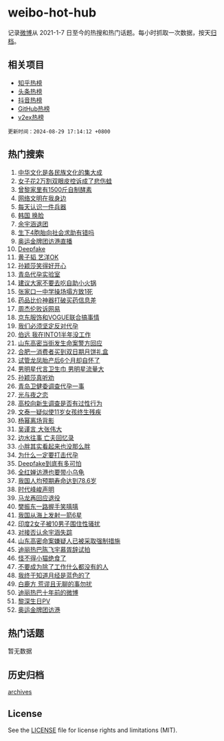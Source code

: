 # weibo-hot-hub

记录[微博](https://www.weibo.com)从 2021-1-7 日至今的热搜和热门话题。每小时抓取一次数据，按天[归档](archives)。

## 相关项目

- [知乎热榜](https://github.com/lonnyzhang423/zhihu-hot-hub)
- [头条热榜](https://github.com/lonnyzhang423/toutiao-hot-hub)
- [抖音热榜](https://github.com/lonnyzhang423/douyin-hot-hub)
- [GitHub热榜](https://github.com/lonnyzhang423/github-hot-hub)
- [v2ex热榜](https://github.com/lonnyzhang423/v2ex-hot-hub)


`更新时间：2024-08-29 17:14:12 +0800`

## 热门搜索

1. [中华文化是各民族文化的集大成](https://m.weibo.cn/search?containerid=100103type%3D1%26t%3D10%26q%3D%23%E4%B8%AD%E5%8D%8E%E6%96%87%E5%8C%96%E6%98%AF%E5%90%84%E6%B0%91%E6%97%8F%E6%96%87%E5%8C%96%E7%9A%84%E9%9B%86%E5%A4%A7%E6%88%90%23&stream_entry_id=51&isnewpage=1&extparam=seat%3D1%26pos%3D0%26filter_type%3Drealtimehot%26stream_entry_id%3D51%26c_type%3D51%26cate%3D10103%26q%3D%2523%25E4%25B8%25AD%25E5%258D%258E%25E6%2596%2587%25E5%258C%2596%25E6%2598%25AF%25E5%2590%2584%25E6%25B0%2591%25E6%2597%258F%25E6%2596%2587%25E5%258C%2596%25E7%259A%2584%25E9%259B%2586%25E5%25A4%25A7%25E6%2588%2590%2523%26dgr%3D0%26display_time%3D1724922851%26pre_seqid%3D1724922851639022814139)
1. [女子花2万割双眼皮控诉成了悲伤蛙](https://m.weibo.cn/search?containerid=100103type%3D1%26t%3D10%26q%3D%23%E5%A5%B3%E5%AD%90%E8%8A%B12%E4%B8%87%E5%89%B2%E5%8F%8C%E7%9C%BC%E7%9A%AE%E6%8E%A7%E8%AF%89%E6%88%90%E4%BA%86%E6%82%B2%E4%BC%A4%E8%9B%99%23&stream_entry_id=31&isnewpage=1&extparam=seat%3D1%26stream_entry_id%3D31%26pos%3D0%26cate%3D5001%26realpos%3D1%26lcate%3D5001%26filter_type%3Drealtimehot%26flag%3D2%26c_type%3D31%26band_rank%3D1%26q%3D%2523%25E5%25A5%25B3%25E5%25AD%2590%25E8%258A%25B12%25E4%25B8%2587%25E5%2589%25B2%25E5%258F%258C%25E7%259C%25BC%25E7%259A%25AE%25E6%258E%25A7%25E8%25AF%2589%25E6%2588%2590%25E4%25BA%2586%25E6%2582%25B2%25E4%25BC%25A4%25E8%259B%2599%2523%26dgr%3D0%26display_time%3D1724922851%26pre_seqid%3D1724922851639022814139)
1. [曾黎家里有1500斤自制酵素](https://m.weibo.cn/search?containerid=100103type%3D1%26t%3D10%26q%3D%23%E6%9B%BE%E9%BB%8E%E5%AE%B6%E9%87%8C%E6%9C%891500%E6%96%A4%E8%87%AA%E5%88%B6%E9%85%B5%E7%B4%A0%23&stream_entry_id=31&isnewpage=1&extparam=seat%3D1%26stream_entry_id%3D31%26pos%3D1%26cate%3D5001%26realpos%3D2%26lcate%3D5001%26filter_type%3Drealtimehot%26flag%3D2%26c_type%3D31%26band_rank%3D2%26q%3D%2523%25E6%259B%25BE%25E9%25BB%258E%25E5%25AE%25B6%25E9%2587%258C%25E6%259C%25891500%25E6%2596%25A4%25E8%2587%25AA%25E5%2588%25B6%25E9%2585%25B5%25E7%25B4%25A0%2523%26dgr%3D0%26display_time%3D1724922851%26pre_seqid%3D1724922851639022814139)
1. [网络文明在我身边](https://m.weibo.cn/search?containerid=100103type%3D1%26t%3D10%26q%3D%23%E7%BD%91%E7%BB%9C%E6%96%87%E6%98%8E%E5%9C%A8%E6%88%91%E8%BA%AB%E8%BE%B9%23&stream_entry_id=31&isnewpage=1&extparam=seat%3D1%26stream_entry_id%3D31%26pos%3D2%26cate%3D5001%26realpos%3D3%26lcate%3D5001%26filter_type%3Drealtimehot%26flag%3D0%26c_type%3D31%26band_rank%3D3%26q%3D%2523%25E7%25BD%2591%25E7%25BB%259C%25E6%2596%2587%25E6%2598%258E%25E5%259C%25A8%25E6%2588%2591%25E8%25BA%25AB%25E8%25BE%25B9%2523%26dgr%3D0%26display_time%3D1724922851%26pre_seqid%3D1724922851639022814139)
1. [每天认识一件兵器](https://m.weibo.cn/search?containerid=100103type%3D1%26t%3D10%26q%3D%23%E6%AF%8F%E5%A4%A9%E8%AE%A4%E8%AF%86%E4%B8%80%E4%BB%B6%E5%85%B5%E5%99%A8%23&stream_entry_id=31&isnewpage=1&extparam=seat%3D1%26is_ad_pos%3D1%26adid%3D252192%26stream_entry_id%3D31%26pos%3D3%26lcate%3D5001%26filter_type%3Drealtimehot%26dgr%3D0%26c_type%3D31%26band_rank%3D4%26q%3D%2523%25E6%25AF%258F%25E5%25A4%25A9%25E8%25AE%25A4%25E8%25AF%2586%25E4%25B8%2580%25E4%25BB%25B6%25E5%2585%25B5%25E5%2599%25A8%2523%26cate%3D5001%26display_time%3D1724922851%26pre_seqid%3D1724922851639022814139)
1. [韩国 换脸](https://m.weibo.cn/search?containerid=100103type%3D1%26t%3D10%26q%3D%E9%9F%A9%E5%9B%BD+%E6%8D%A2%E8%84%B8&stream_entry_id=31&isnewpage=1&extparam=seat%3D1%26stream_entry_id%3D31%26pos%3D4%26cate%3D5001%26realpos%3D4%26lcate%3D5001%26filter_type%3Drealtimehot%26flag%3D1%26c_type%3D31%26band_rank%3D4%26q%3D%25E9%259F%25A9%25E5%259B%25BD%2520%25E6%258D%25A2%25E8%2584%25B8%26dgr%3D0%26display_time%3D1724922851%26pre_seqid%3D1724922851639022814139)
1. [余宇涵退团](https://m.weibo.cn/search?containerid=100103type%3D1%26t%3D10%26q%3D%23%E4%BD%99%E5%AE%87%E6%B6%B5%E9%80%80%E5%9B%A2%23&stream_entry_id=31&isnewpage=1&extparam=seat%3D1%26stream_entry_id%3D31%26pos%3D5%26cate%3D5001%26realpos%3D5%26lcate%3D5001%26filter_type%3Drealtimehot%26flag%3D16%26c_type%3D31%26band_rank%3D5%26q%3D%2523%25E4%25BD%2599%25E5%25AE%2587%25E6%25B6%25B5%25E9%2580%2580%25E5%259B%25A2%2523%26dgr%3D0%26display_time%3D1724922851%26pre_seqid%3D1724922851639022814139)
1. [生下4胞胎向社会求助有错吗](https://m.weibo.cn/search?containerid=100103type%3D1%26t%3D10%26q%3D%23%E7%94%9F%E4%B8%8B4%E8%83%9E%E8%83%8E%E5%90%91%E7%A4%BE%E4%BC%9A%E6%B1%82%E5%8A%A9%E6%9C%89%E9%94%99%E5%90%97%23&stream_entry_id=31&isnewpage=1&extparam=seat%3D1%26stream_entry_id%3D31%26pos%3D6%26cate%3D5001%26realpos%3D6%26lcate%3D5001%26filter_type%3Drealtimehot%26flag%3D0%26c_type%3D31%26band_rank%3D6%26q%3D%2523%25E7%2594%259F%25E4%25B8%258B4%25E8%2583%259E%25E8%2583%258E%25E5%2590%2591%25E7%25A4%25BE%25E4%25BC%259A%25E6%25B1%2582%25E5%258A%25A9%25E6%259C%2589%25E9%2594%2599%25E5%2590%2597%2523%26dgr%3D0%26display_time%3D1724922851%26pre_seqid%3D1724922851639022814139)
1. [奥运金牌团访港直播](https://m.weibo.cn/search?containerid=100103type%3D1%26t%3D10%26q%3D%E5%A5%A5%E8%BF%90%E9%87%91%E7%89%8C%E5%9B%A2%E8%AE%BF%E6%B8%AF%E7%9B%B4%E6%92%AD&stream_entry_id=31&isnewpage=1&extparam=seat%3D1%26stream_entry_id%3D31%26pos%3D7%26cate%3D5001%26realpos%3D7%26lcate%3D5001%26filter_type%3Drealtimehot%26flag%3D0%26c_type%3D31%26band_rank%3D7%26q%3D%25E5%25A5%25A5%25E8%25BF%2590%25E9%2587%2591%25E7%2589%258C%25E5%259B%25A2%25E8%25AE%25BF%25E6%25B8%25AF%25E7%259B%25B4%25E6%2592%25AD%26dgr%3D0%26display_time%3D1724922851%26pre_seqid%3D1724922851639022814139)
1. [Deepfake](https://m.weibo.cn/search?containerid=100103type%3D1%26t%3D10%26q%3DDeepfake&stream_entry_id=31&isnewpage=1&extparam=seat%3D1%26stream_entry_id%3D31%26pos%3D8%26cate%3D5001%26realpos%3D8%26lcate%3D5001%26filter_type%3Drealtimehot%26flag%3D16%26c_type%3D31%26band_rank%3D8%26q%3DDeepfake%26dgr%3D0%26display_time%3D1724922851%26pre_seqid%3D1724922851639022814139)
1. [黄子韬 艺洋OK](https://m.weibo.cn/search?containerid=100103type%3D1%26t%3D10%26q%3D%E9%BB%84%E5%AD%90%E9%9F%AC+%E8%89%BA%E6%B4%8BOK&stream_entry_id=31&isnewpage=1&extparam=seat%3D1%26stream_entry_id%3D31%26pos%3D9%26cate%3D5001%26realpos%3D9%26lcate%3D5001%26filter_type%3Drealtimehot%26flag%3D2%26c_type%3D31%26band_rank%3D9%26q%3D%25E9%25BB%2584%25E5%25AD%2590%25E9%259F%25AC%2520%25E8%2589%25BA%25E6%25B4%258BOK%26dgr%3D0%26display_time%3D1724922851%26pre_seqid%3D1724922851639022814139)
1. [孙颖莎笑得好开心](https://m.weibo.cn/search?containerid=100103type%3D1%26t%3D10%26q%3D%23%E5%AD%99%E9%A2%96%E8%8E%8E%E7%AC%91%E5%BE%97%E5%A5%BD%E5%BC%80%E5%BF%83%23&stream_entry_id=31&isnewpage=1&extparam=seat%3D1%26stream_entry_id%3D31%26pos%3D10%26cate%3D5001%26realpos%3D10%26lcate%3D5001%26filter_type%3Drealtimehot%26flag%3D1%26c_type%3D31%26band_rank%3D10%26q%3D%2523%25E5%25AD%2599%25E9%25A2%2596%25E8%258E%258E%25E7%25AC%2591%25E5%25BE%2597%25E5%25A5%25BD%25E5%25BC%2580%25E5%25BF%2583%2523%26dgr%3D0%26display_time%3D1724922851%26pre_seqid%3D1724922851639022814139)
1. [青岛代孕实验室](https://m.weibo.cn/search?containerid=100103type%3D1%26t%3D10%26q%3D%23%E9%9D%92%E5%B2%9B%E4%BB%A3%E5%AD%95%E5%AE%9E%E9%AA%8C%E5%AE%A4%23&stream_entry_id=31&isnewpage=1&extparam=seat%3D1%26stream_entry_id%3D31%26pos%3D11%26cate%3D5001%26realpos%3D11%26lcate%3D5001%26filter_type%3Drealtimehot%26flag%3D2%26c_type%3D31%26band_rank%3D11%26q%3D%2523%25E9%259D%2592%25E5%25B2%259B%25E4%25BB%25A3%25E5%25AD%2595%25E5%25AE%259E%25E9%25AA%258C%25E5%25AE%25A4%2523%26dgr%3D0%26display_time%3D1724922851%26pre_seqid%3D1724922851639022814139)
1. [建议大家不要去吃自助小火锅](https://m.weibo.cn/search?containerid=100103type%3D1%26t%3D10%26q%3D%23%E5%BB%BA%E8%AE%AE%E5%A4%A7%E5%AE%B6%E4%B8%8D%E8%A6%81%E5%8E%BB%E5%90%83%E8%87%AA%E5%8A%A9%E5%B0%8F%E7%81%AB%E9%94%85%23&stream_entry_id=31&isnewpage=1&extparam=seat%3D1%26stream_entry_id%3D31%26pos%3D12%26cate%3D5001%26realpos%3D12%26lcate%3D5001%26filter_type%3Drealtimehot%26flag%3D2%26c_type%3D31%26band_rank%3D12%26q%3D%2523%25E5%25BB%25BA%25E8%25AE%25AE%25E5%25A4%25A7%25E5%25AE%25B6%25E4%25B8%258D%25E8%25A6%2581%25E5%258E%25BB%25E5%2590%2583%25E8%2587%25AA%25E5%258A%25A9%25E5%25B0%258F%25E7%2581%25AB%25E9%2594%2585%2523%26dgr%3D0%26display_time%3D1724922851%26pre_seqid%3D1724922851639022814139)
1. [张家口一中学操场塌方致1死](https://m.weibo.cn/search?containerid=100103type%3D1%26t%3D10%26q%3D%23%E5%BC%A0%E5%AE%B6%E5%8F%A3%E4%B8%80%E4%B8%AD%E5%AD%A6%E6%93%8D%E5%9C%BA%E5%A1%8C%E6%96%B9%E8%87%B41%E6%AD%BB%23&stream_entry_id=31&isnewpage=1&extparam=seat%3D1%26stream_entry_id%3D31%26pos%3D13%26cate%3D5001%26realpos%3D13%26lcate%3D5001%26filter_type%3Drealtimehot%26flag%3D1%26c_type%3D31%26band_rank%3D13%26q%3D%2523%25E5%25BC%25A0%25E5%25AE%25B6%25E5%258F%25A3%25E4%25B8%2580%25E4%25B8%25AD%25E5%25AD%25A6%25E6%2593%258D%25E5%259C%25BA%25E5%25A1%258C%25E6%2596%25B9%25E8%2587%25B41%25E6%25AD%25BB%2523%26dgr%3D0%26display_time%3D1724922851%26pre_seqid%3D1724922851639022814139)
1. [药品比价神器打破买药信息差](https://m.weibo.cn/search?containerid=100103type%3D1%26t%3D10%26q%3D%23%E8%8D%AF%E5%93%81%E6%AF%94%E4%BB%B7%E7%A5%9E%E5%99%A8%E6%89%93%E7%A0%B4%E4%B9%B0%E8%8D%AF%E4%BF%A1%E6%81%AF%E5%B7%AE%23&stream_entry_id=31&isnewpage=1&extparam=seat%3D1%26stream_entry_id%3D31%26pos%3D14%26cate%3D5001%26realpos%3D14%26lcate%3D5001%26filter_type%3Drealtimehot%26flag%3D1%26c_type%3D31%26band_rank%3D14%26q%3D%2523%25E8%258D%25AF%25E5%2593%2581%25E6%25AF%2594%25E4%25BB%25B7%25E7%25A5%259E%25E5%2599%25A8%25E6%2589%2593%25E7%25A0%25B4%25E4%25B9%25B0%25E8%258D%25AF%25E4%25BF%25A1%25E6%2581%25AF%25E5%25B7%25AE%2523%26dgr%3D0%26display_time%3D1724922851%26pre_seqid%3D1724922851639022814139)
1. [周杰伦败诉网易](https://m.weibo.cn/search?containerid=100103type%3D1%26t%3D10%26q%3D%23%E5%91%A8%E6%9D%B0%E4%BC%A6%E8%B4%A5%E8%AF%89%E7%BD%91%E6%98%93%23&stream_entry_id=31&isnewpage=1&extparam=seat%3D1%26stream_entry_id%3D31%26pos%3D15%26cate%3D5001%26realpos%3D15%26lcate%3D5001%26filter_type%3Drealtimehot%26flag%3D0%26c_type%3D31%26band_rank%3D15%26q%3D%2523%25E5%2591%25A8%25E6%259D%25B0%25E4%25BC%25A6%25E8%25B4%25A5%25E8%25AF%2589%25E7%25BD%2591%25E6%2598%2593%2523%26dgr%3D0%26display_time%3D1724922851%26pre_seqid%3D1724922851639022814139)
1. [京东服饰和VOGUE联合搞事情](https://m.weibo.cn/search?containerid=100103type%3D1%26t%3D10%26q%3D%23%E4%BA%AC%E4%B8%9C%E6%9C%8D%E9%A5%B0%E5%92%8CVOGUE%E8%81%94%E5%90%88%E6%90%9E%E4%BA%8B%E6%83%85%23&stream_entry_id=31&isnewpage=1&extparam=seat%3D1%26adid%3D251532%26stream_entry_id%3D31%26pos%3D16%26cate%3D5001%26realpos%3D16%26lcate%3D5001%26filter_type%3Drealtimehot%26flag%3D0%26c_type%3D31%26band_rank%3D16%26q%3D%2523%25E4%25BA%25AC%25E4%25B8%259C%25E6%259C%258D%25E9%25A5%25B0%25E5%2592%258CVOGUE%25E8%2581%2594%25E5%2590%2588%25E6%2590%259E%25E4%25BA%258B%25E6%2583%2585%2523%26dgr%3D0%26display_time%3D1724922851%26pre_seqid%3D1724922851639022814139)
1. [我们必须坚定反对代孕](https://m.weibo.cn/search?containerid=100103type%3D1%26t%3D10%26q%3D%23%E6%88%91%E4%BB%AC%E5%BF%85%E9%A1%BB%E5%9D%9A%E5%AE%9A%E5%8F%8D%E5%AF%B9%E4%BB%A3%E5%AD%95%23&stream_entry_id=31&isnewpage=1&extparam=seat%3D1%26stream_entry_id%3D31%26pos%3D17%26cate%3D5001%26realpos%3D17%26lcate%3D5001%26filter_type%3Drealtimehot%26flag%3D1%26c_type%3D31%26band_rank%3D17%26q%3D%2523%25E6%2588%2591%25E4%25BB%25AC%25E5%25BF%2585%25E9%25A1%25BB%25E5%259D%259A%25E5%25AE%259A%25E5%258F%258D%25E5%25AF%25B9%25E4%25BB%25A3%25E5%25AD%2595%2523%26dgr%3D0%26display_time%3D1724922851%26pre_seqid%3D1724922851639022814139)
1. [伯远 我在INTO1半年没工作](https://m.weibo.cn/search?containerid=100103type%3D1%26t%3D10%26q%3D%E4%BC%AF%E8%BF%9C+%E6%88%91%E5%9C%A8INTO1%E5%8D%8A%E5%B9%B4%E6%B2%A1%E5%B7%A5%E4%BD%9C&stream_entry_id=31&isnewpage=1&extparam=seat%3D1%26stream_entry_id%3D31%26pos%3D18%26cate%3D5001%26realpos%3D18%26lcate%3D5001%26filter_type%3Drealtimehot%26flag%3D0%26c_type%3D31%26band_rank%3D18%26q%3D%25E4%25BC%25AF%25E8%25BF%259C%2520%25E6%2588%2591%25E5%259C%25A8INTO1%25E5%258D%258A%25E5%25B9%25B4%25E6%25B2%25A1%25E5%25B7%25A5%25E4%25BD%259C%26dgr%3D0%26display_time%3D1724922851%26pre_seqid%3D1724922851639022814139)
1. [山东高密当街发生命案警方回应](https://m.weibo.cn/search?containerid=100103type%3D1%26t%3D10%26q%3D%23%E5%B1%B1%E4%B8%9C%E9%AB%98%E5%AF%86%E5%BD%93%E8%A1%97%E5%8F%91%E7%94%9F%E5%91%BD%E6%A1%88%E8%AD%A6%E6%96%B9%E5%9B%9E%E5%BA%94%23&stream_entry_id=31&isnewpage=1&extparam=seat%3D1%26stream_entry_id%3D31%26pos%3D19%26cate%3D5001%26realpos%3D19%26lcate%3D5001%26filter_type%3Drealtimehot%26flag%3D0%26c_type%3D31%26band_rank%3D19%26q%3D%2523%25E5%25B1%25B1%25E4%25B8%259C%25E9%25AB%2598%25E5%25AF%2586%25E5%25BD%2593%25E8%25A1%2597%25E5%258F%2591%25E7%2594%259F%25E5%2591%25BD%25E6%25A1%2588%25E8%25AD%25A6%25E6%2596%25B9%25E5%259B%259E%25E5%25BA%2594%2523%26dgr%3D0%26display_time%3D1724922851%26pre_seqid%3D1724922851639022814139)
1. [合肥一消费者买到双日期月饼礼盒](https://m.weibo.cn/search?containerid=100103type%3D1%26t%3D10%26q%3D%23%E5%90%88%E8%82%A5%E4%B8%80%E6%B6%88%E8%B4%B9%E8%80%85%E4%B9%B0%E5%88%B0%E5%8F%8C%E6%97%A5%E6%9C%9F%E6%9C%88%E9%A5%BC%E7%A4%BC%E7%9B%92%23&stream_entry_id=31&isnewpage=1&extparam=seat%3D1%26stream_entry_id%3D31%26pos%3D20%26cate%3D5001%26realpos%3D20%26lcate%3D5001%26filter_type%3Drealtimehot%26flag%3D1%26c_type%3D31%26band_rank%3D20%26q%3D%2523%25E5%2590%2588%25E8%2582%25A5%25E4%25B8%2580%25E6%25B6%2588%25E8%25B4%25B9%25E8%2580%2585%25E4%25B9%25B0%25E5%2588%25B0%25E5%258F%258C%25E6%2597%25A5%25E6%259C%259F%25E6%259C%2588%25E9%25A5%25BC%25E7%25A4%25BC%25E7%259B%2592%2523%26dgr%3D0%26display_time%3D1724922851%26pre_seqid%3D1724922851639022814139)
1. [试管龙凤胎产后6个月却自怀了](https://m.weibo.cn/search?containerid=100103type%3D1%26t%3D10%26q%3D%23%E8%AF%95%E7%AE%A1%E9%BE%99%E5%87%A4%E8%83%8E%E4%BA%A7%E5%90%8E6%E4%B8%AA%E6%9C%88%E5%8D%B4%E8%87%AA%E6%80%80%E4%BA%86%23&stream_entry_id=31&isnewpage=1&extparam=seat%3D1%26stream_entry_id%3D31%26pos%3D21%26cate%3D5001%26realpos%3D21%26lcate%3D5001%26filter_type%3Drealtimehot%26flag%3D2%26c_type%3D31%26band_rank%3D21%26q%3D%2523%25E8%25AF%2595%25E7%25AE%25A1%25E9%25BE%2599%25E5%2587%25A4%25E8%2583%258E%25E4%25BA%25A7%25E5%2590%258E6%25E4%25B8%25AA%25E6%259C%2588%25E5%258D%25B4%25E8%2587%25AA%25E6%2580%2580%25E4%25BA%2586%2523%26dgr%3D0%26display_time%3D1724922851%26pre_seqid%3D1724922851639022814139)
1. [男明星代言卫生巾 男明星流量大](https://m.weibo.cn/search?containerid=100103type%3D1%26t%3D10%26q%3D%E7%94%B7%E6%98%8E%E6%98%9F%E4%BB%A3%E8%A8%80%E5%8D%AB%E7%94%9F%E5%B7%BE+%E7%94%B7%E6%98%8E%E6%98%9F%E6%B5%81%E9%87%8F%E5%A4%A7&stream_entry_id=31&isnewpage=1&extparam=seat%3D1%26stream_entry_id%3D31%26pos%3D22%26cate%3D5001%26realpos%3D22%26lcate%3D5001%26filter_type%3Drealtimehot%26flag%3D2%26c_type%3D31%26band_rank%3D22%26q%3D%25E7%2594%25B7%25E6%2598%258E%25E6%2598%259F%25E4%25BB%25A3%25E8%25A8%2580%25E5%258D%25AB%25E7%2594%259F%25E5%25B7%25BE%2520%25E7%2594%25B7%25E6%2598%258E%25E6%2598%259F%25E6%25B5%2581%25E9%2587%258F%25E5%25A4%25A7%26dgr%3D0%26display_time%3D1724922851%26pre_seqid%3D1724922851639022814139)
1. [孙颖莎真听劝](https://m.weibo.cn/search?containerid=100103type%3D1%26t%3D10%26q%3D%E5%AD%99%E9%A2%96%E8%8E%8E%E7%9C%9F%E5%90%AC%E5%8A%9D&stream_entry_id=31&isnewpage=1&extparam=seat%3D1%26stream_entry_id%3D31%26pos%3D23%26cate%3D5001%26realpos%3D23%26lcate%3D5001%26filter_type%3Drealtimehot%26flag%3D1%26c_type%3D31%26band_rank%3D23%26q%3D%25E5%25AD%2599%25E9%25A2%2596%25E8%258E%258E%25E7%259C%259F%25E5%2590%25AC%25E5%258A%259D%26dgr%3D0%26display_time%3D1724922851%26pre_seqid%3D1724922851639022814139)
1. [青岛卫健委调查代孕一事](https://m.weibo.cn/search?containerid=100103type%3D1%26t%3D10%26q%3D%23%E9%9D%92%E5%B2%9B%E5%8D%AB%E5%81%A5%E5%A7%94%E8%B0%83%E6%9F%A5%E4%BB%A3%E5%AD%95%E4%B8%80%E4%BA%8B%23&stream_entry_id=31&isnewpage=1&extparam=seat%3D1%26stream_entry_id%3D31%26pos%3D24%26cate%3D5001%26realpos%3D24%26lcate%3D5001%26filter_type%3Drealtimehot%26flag%3D0%26c_type%3D31%26band_rank%3D24%26q%3D%2523%25E9%259D%2592%25E5%25B2%259B%25E5%258D%25AB%25E5%2581%25A5%25E5%25A7%2594%25E8%25B0%2583%25E6%259F%25A5%25E4%25BB%25A3%25E5%25AD%2595%25E4%25B8%2580%25E4%25BA%258B%2523%26dgr%3D0%26display_time%3D1724922851%26pre_seqid%3D1724922851639022814139)
1. [光与夜之恋](https://m.weibo.cn/search?containerid=100103type%3D1%26t%3D10%26q%3D%23%E5%85%89%E4%B8%8E%E5%A4%9C%E4%B9%8B%E6%81%8B%23&stream_entry_id=31&isnewpage=1&extparam=seat%3D1%26stream_entry_id%3D31%26pos%3D25%26cate%3D5001%26realpos%3D25%26lcate%3D5001%26filter_type%3Drealtimehot%26flag%3D1%26c_type%3D31%26band_rank%3D25%26q%3D%2523%25E5%2585%2589%25E4%25B8%258E%25E5%25A4%259C%25E4%25B9%258B%25E6%2581%258B%2523%26dgr%3D0%26display_time%3D1724922851%26pre_seqid%3D1724922851639022814139)
1. [高校向新生调查是否有过性行为](https://m.weibo.cn/search?containerid=100103type%3D1%26t%3D10%26q%3D%23%E9%AB%98%E6%A0%A1%E5%90%91%E6%96%B0%E7%94%9F%E8%B0%83%E6%9F%A5%E6%98%AF%E5%90%A6%E6%9C%89%E8%BF%87%E6%80%A7%E8%A1%8C%E4%B8%BA%23&stream_entry_id=31&isnewpage=1&extparam=seat%3D1%26stream_entry_id%3D31%26pos%3D26%26cate%3D5001%26realpos%3D26%26lcate%3D5001%26filter_type%3Drealtimehot%26flag%3D0%26c_type%3D31%26band_rank%3D26%26q%3D%2523%25E9%25AB%2598%25E6%25A0%25A1%25E5%2590%2591%25E6%2596%25B0%25E7%2594%259F%25E8%25B0%2583%25E6%259F%25A5%25E6%2598%25AF%25E5%2590%25A6%25E6%259C%2589%25E8%25BF%2587%25E6%2580%25A7%25E8%25A1%258C%25E4%25B8%25BA%2523%26dgr%3D0%26display_time%3D1724922851%26pre_seqid%3D1724922851639022814139)
1. [文泰一疑似使11岁女孩终生残疾](https://m.weibo.cn/search?containerid=100103type%3D1%26t%3D10%26q%3D%23%E6%96%87%E6%B3%B0%E4%B8%80%E7%96%91%E4%BC%BC%E4%BD%BF11%E5%B2%81%E5%A5%B3%E5%AD%A9%E7%BB%88%E7%94%9F%E6%AE%8B%E7%96%BE%23&stream_entry_id=31&isnewpage=1&extparam=seat%3D1%26stream_entry_id%3D31%26pos%3D27%26cate%3D5001%26realpos%3D27%26lcate%3D5001%26filter_type%3Drealtimehot%26flag%3D0%26c_type%3D31%26band_rank%3D27%26q%3D%2523%25E6%2596%2587%25E6%25B3%25B0%25E4%25B8%2580%25E7%2596%2591%25E4%25BC%25BC%25E4%25BD%25BF11%25E5%25B2%2581%25E5%25A5%25B3%25E5%25AD%25A9%25E7%25BB%2588%25E7%2594%259F%25E6%25AE%258B%25E7%2596%25BE%2523%26dgr%3D0%26display_time%3D1724922851%26pre_seqid%3D1724922851639022814139)
1. [杨幂离场背影](https://m.weibo.cn/search?containerid=100103type%3D1%26t%3D10%26q%3D%E6%9D%A8%E5%B9%82%E7%A6%BB%E5%9C%BA%E8%83%8C%E5%BD%B1&stream_entry_id=31&isnewpage=1&extparam=seat%3D1%26stream_entry_id%3D31%26pos%3D28%26cate%3D5001%26realpos%3D28%26lcate%3D5001%26filter_type%3Drealtimehot%26flag%3D1%26c_type%3D31%26band_rank%3D28%26q%3D%25E6%259D%25A8%25E5%25B9%2582%25E7%25A6%25BB%25E5%259C%25BA%25E8%2583%258C%25E5%25BD%25B1%26dgr%3D0%26display_time%3D1724922851%26pre_seqid%3D1724922851639022814139)
1. [吴谨言 大张伟大](https://m.weibo.cn/search?containerid=100103type%3D1%26t%3D10%26q%3D%E5%90%B4%E8%B0%A8%E8%A8%80+%E5%A4%A7%E5%BC%A0%E4%BC%9F%E5%A4%A7&stream_entry_id=31&isnewpage=1&extparam=seat%3D1%26stream_entry_id%3D31%26pos%3D29%26cate%3D5001%26realpos%3D29%26lcate%3D5001%26filter_type%3Drealtimehot%26flag%3D1%26c_type%3D31%26band_rank%3D29%26q%3D%25E5%2590%25B4%25E8%25B0%25A8%25E8%25A8%2580%2520%25E5%25A4%25A7%25E5%25BC%25A0%25E4%25BC%259F%25E5%25A4%25A7%26dgr%3D0%26display_time%3D1724922851%26pre_seqid%3D1724922851639022814139)
1. [边水往事 亡夫回忆录](https://m.weibo.cn/search?containerid=100103type%3D1%26t%3D10%26q%3D%E8%BE%B9%E6%B0%B4%E5%BE%80%E4%BA%8B+%E4%BA%A1%E5%A4%AB%E5%9B%9E%E5%BF%86%E5%BD%95&stream_entry_id=31&isnewpage=1&extparam=seat%3D1%26stream_entry_id%3D31%26pos%3D30%26cate%3D5001%26realpos%3D30%26lcate%3D5001%26filter_type%3Drealtimehot%26flag%3D0%26c_type%3D31%26band_rank%3D30%26q%3D%25E8%25BE%25B9%25E6%25B0%25B4%25E5%25BE%2580%25E4%25BA%258B%2520%25E4%25BA%25A1%25E5%25A4%25AB%25E5%259B%259E%25E5%25BF%2586%25E5%25BD%2595%26dgr%3D0%26display_time%3D1724922851%26pre_seqid%3D1724922851639022814139)
1. [小胖其实看起来也没那么胖](https://m.weibo.cn/search?containerid=100103type%3D1%26t%3D10%26q%3D%E5%B0%8F%E8%83%96%E5%85%B6%E5%AE%9E%E7%9C%8B%E8%B5%B7%E6%9D%A5%E4%B9%9F%E6%B2%A1%E9%82%A3%E4%B9%88%E8%83%96&stream_entry_id=31&isnewpage=1&extparam=seat%3D1%26stream_entry_id%3D31%26pos%3D31%26cate%3D5001%26realpos%3D31%26lcate%3D5001%26filter_type%3Drealtimehot%26flag%3D1%26c_type%3D31%26band_rank%3D31%26q%3D%25E5%25B0%258F%25E8%2583%2596%25E5%2585%25B6%25E5%25AE%259E%25E7%259C%258B%25E8%25B5%25B7%25E6%259D%25A5%25E4%25B9%259F%25E6%25B2%25A1%25E9%2582%25A3%25E4%25B9%2588%25E8%2583%2596%26dgr%3D0%26display_time%3D1724922851%26pre_seqid%3D1724922851639022814139)
1. [为什么一定要打击代孕](https://m.weibo.cn/search?containerid=100103type%3D1%26t%3D10%26q%3D%23%E4%B8%BA%E4%BB%80%E4%B9%88%E4%B8%80%E5%AE%9A%E8%A6%81%E6%89%93%E5%87%BB%E4%BB%A3%E5%AD%95%23&stream_entry_id=31&isnewpage=1&extparam=seat%3D1%26stream_entry_id%3D31%26pos%3D32%26cate%3D5001%26realpos%3D32%26lcate%3D5001%26filter_type%3Drealtimehot%26flag%3D1%26c_type%3D31%26band_rank%3D32%26q%3D%2523%25E4%25B8%25BA%25E4%25BB%2580%25E4%25B9%2588%25E4%25B8%2580%25E5%25AE%259A%25E8%25A6%2581%25E6%2589%2593%25E5%2587%25BB%25E4%25BB%25A3%25E5%25AD%2595%2523%26dgr%3D0%26display_time%3D1724922851%26pre_seqid%3D1724922851639022814139)
1. [Deepfake到底有多可怕](https://m.weibo.cn/search?containerid=100103type%3D1%26t%3D10%26q%3D%23Deepfake%E5%88%B0%E5%BA%95%E6%9C%89%E5%A4%9A%E5%8F%AF%E6%80%95%23&stream_entry_id=31&isnewpage=1&extparam=seat%3D1%26stream_entry_id%3D31%26pos%3D33%26cate%3D5001%26realpos%3D33%26lcate%3D5001%26filter_type%3Drealtimehot%26flag%3D0%26c_type%3D31%26band_rank%3D33%26q%3D%2523Deepfake%25E5%2588%25B0%25E5%25BA%2595%25E6%259C%2589%25E5%25A4%259A%25E5%258F%25AF%25E6%2580%2595%2523%26dgr%3D0%26display_time%3D1724922851%26pre_seqid%3D1724922851639022814139)
1. [全红婵访港也要带小乌龟](https://m.weibo.cn/search?containerid=100103type%3D1%26t%3D10%26q%3D%23%E5%85%A8%E7%BA%A2%E5%A9%B5%E8%AE%BF%E6%B8%AF%E4%B9%9F%E8%A6%81%E5%B8%A6%E5%B0%8F%E4%B9%8C%E9%BE%9F%23&stream_entry_id=31&isnewpage=1&extparam=seat%3D1%26stream_entry_id%3D31%26pos%3D34%26cate%3D5001%26realpos%3D34%26lcate%3D5001%26filter_type%3Drealtimehot%26flag%3D1%26c_type%3D31%26band_rank%3D34%26q%3D%2523%25E5%2585%25A8%25E7%25BA%25A2%25E5%25A9%25B5%25E8%25AE%25BF%25E6%25B8%25AF%25E4%25B9%259F%25E8%25A6%2581%25E5%25B8%25A6%25E5%25B0%258F%25E4%25B9%258C%25E9%25BE%259F%2523%26dgr%3D0%26display_time%3D1724922851%26pre_seqid%3D1724922851639022814139)
1. [我国人均预期寿命达到78.6岁](https://m.weibo.cn/search?containerid=100103type%3D1%26t%3D10%26q%3D%23%E6%88%91%E5%9B%BD%E4%BA%BA%E5%9D%87%E9%A2%84%E6%9C%9F%E5%AF%BF%E5%91%BD%E8%BE%BE%E5%88%B078.6%E5%B2%81%23&stream_entry_id=31&isnewpage=1&extparam=seat%3D1%26stream_entry_id%3D31%26pos%3D35%26cate%3D5001%26realpos%3D35%26lcate%3D5001%26filter_type%3Drealtimehot%26flag%3D0%26c_type%3D31%26band_rank%3D35%26q%3D%2523%25E6%2588%2591%25E5%259B%25BD%25E4%25BA%25BA%25E5%259D%2587%25E9%25A2%2584%25E6%259C%259F%25E5%25AF%25BF%25E5%2591%25BD%25E8%25BE%25BE%25E5%2588%25B078.6%25E5%25B2%2581%2523%26dgr%3D0%26display_time%3D1724922851%26pre_seqid%3D1724922851639022814139)
1. [时代峰峻声明](https://m.weibo.cn/search?containerid=100103type%3D1%26t%3D10%26q%3D%E6%97%B6%E4%BB%A3%E5%B3%B0%E5%B3%BB%E5%A3%B0%E6%98%8E&stream_entry_id=31&isnewpage=1&extparam=seat%3D1%26stream_entry_id%3D31%26pos%3D36%26cate%3D5001%26realpos%3D36%26lcate%3D5001%26filter_type%3Drealtimehot%26flag%3D0%26c_type%3D31%26band_rank%3D36%26q%3D%25E6%2597%25B6%25E4%25BB%25A3%25E5%25B3%25B0%25E5%25B3%25BB%25E5%25A3%25B0%25E6%2598%258E%26dgr%3D0%26display_time%3D1724922851%26pre_seqid%3D1724922851639022814139)
1. [马龙再回应退役](https://m.weibo.cn/search?containerid=100103type%3D1%26t%3D10%26q%3D%23%E9%A9%AC%E9%BE%99%E5%86%8D%E5%9B%9E%E5%BA%94%E9%80%80%E5%BD%B9%23&stream_entry_id=31&isnewpage=1&extparam=seat%3D1%26stream_entry_id%3D31%26pos%3D37%26cate%3D5001%26realpos%3D37%26lcate%3D5001%26filter_type%3Drealtimehot%26flag%3D1%26c_type%3D31%26band_rank%3D37%26q%3D%2523%25E9%25A9%25AC%25E9%25BE%2599%25E5%2586%258D%25E5%259B%259E%25E5%25BA%2594%25E9%2580%2580%25E5%25BD%25B9%2523%26dgr%3D0%26display_time%3D1724922851%26pre_seqid%3D1724922851639022814139)
1. [樊振东一路握手笑嘻嘻](https://m.weibo.cn/search?containerid=100103type%3D1%26t%3D10%26q%3D%E6%A8%8A%E6%8C%AF%E4%B8%9C%E4%B8%80%E8%B7%AF%E6%8F%A1%E6%89%8B%E7%AC%91%E5%98%BB%E5%98%BB&stream_entry_id=31&isnewpage=1&extparam=seat%3D1%26stream_entry_id%3D31%26pos%3D38%26cate%3D5001%26realpos%3D38%26lcate%3D5001%26filter_type%3Drealtimehot%26flag%3D0%26c_type%3D31%26band_rank%3D38%26q%3D%25E6%25A8%258A%25E6%258C%25AF%25E4%25B8%259C%25E4%25B8%2580%25E8%25B7%25AF%25E6%258F%25A1%25E6%2589%258B%25E7%25AC%2591%25E5%2598%25BB%25E5%2598%25BB%26dgr%3D0%26display_time%3D1724922851%26pre_seqid%3D1724922851639022814139)
1. [我国从海上发射一箭6星](https://m.weibo.cn/search?containerid=100103type%3D1%26t%3D10%26q%3D%23%E6%88%91%E5%9B%BD%E4%BB%8E%E6%B5%B7%E4%B8%8A%E5%8F%91%E5%B0%84%E4%B8%80%E7%AE%AD6%E6%98%9F%23&stream_entry_id=31&isnewpage=1&extparam=seat%3D1%26stream_entry_id%3D31%26pos%3D39%26cate%3D5001%26realpos%3D39%26lcate%3D5001%26filter_type%3Drealtimehot%26flag%3D0%26c_type%3D31%26band_rank%3D39%26q%3D%2523%25E6%2588%2591%25E5%259B%25BD%25E4%25BB%258E%25E6%25B5%25B7%25E4%25B8%258A%25E5%258F%2591%25E5%25B0%2584%25E4%25B8%2580%25E7%25AE%25AD6%25E6%2598%259F%2523%26dgr%3D0%26display_time%3D1724922851%26pre_seqid%3D1724922851639022814139)
1. [印度2女子被10男子围住性骚扰](https://m.weibo.cn/search?containerid=100103type%3D1%26t%3D10%26q%3D%23%E5%8D%B0%E5%BA%A62%E5%A5%B3%E5%AD%90%E8%A2%AB10%E7%94%B7%E5%AD%90%E5%9B%B4%E4%BD%8F%E6%80%A7%E9%AA%9A%E6%89%B0%23&stream_entry_id=31&isnewpage=1&extparam=seat%3D1%26stream_entry_id%3D31%26pos%3D40%26cate%3D5001%26realpos%3D40%26lcate%3D5001%26filter_type%3Drealtimehot%26flag%3D1%26c_type%3D31%26band_rank%3D40%26q%3D%2523%25E5%258D%25B0%25E5%25BA%25A62%25E5%25A5%25B3%25E5%25AD%2590%25E8%25A2%25AB10%25E7%2594%25B7%25E5%25AD%2590%25E5%259B%25B4%25E4%25BD%258F%25E6%2580%25A7%25E9%25AA%259A%25E6%2589%25B0%2523%26dgr%3D0%26display_time%3D1724922851%26pre_seqid%3D1724922851639022814139)
1. [对接否认余宇涵失踪](https://m.weibo.cn/search?containerid=100103type%3D1%26t%3D10%26q%3D%23%E5%AF%B9%E6%8E%A5%E5%90%A6%E8%AE%A4%E4%BD%99%E5%AE%87%E6%B6%B5%E5%A4%B1%E8%B8%AA%23&stream_entry_id=31&isnewpage=1&extparam=seat%3D1%26stream_entry_id%3D31%26pos%3D41%26cate%3D5001%26realpos%3D41%26lcate%3D5001%26filter_type%3Drealtimehot%26flag%3D1%26c_type%3D31%26band_rank%3D41%26q%3D%2523%25E5%25AF%25B9%25E6%258E%25A5%25E5%2590%25A6%25E8%25AE%25A4%25E4%25BD%2599%25E5%25AE%2587%25E6%25B6%25B5%25E5%25A4%25B1%25E8%25B8%25AA%2523%26dgr%3D0%26display_time%3D1724922851%26pre_seqid%3D1724922851639022814139)
1. [山东高密命案嫌疑人已被采取强制措施](https://m.weibo.cn/search?containerid=100103type%3D1%26t%3D10%26q%3D%23%E5%B1%B1%E4%B8%9C%E9%AB%98%E5%AF%86%E5%91%BD%E6%A1%88%E5%AB%8C%E7%96%91%E4%BA%BA%E5%B7%B2%E8%A2%AB%E9%87%87%E5%8F%96%E5%BC%BA%E5%88%B6%E6%8E%AA%E6%96%BD%23&stream_entry_id=31&isnewpage=1&extparam=seat%3D1%26stream_entry_id%3D31%26pos%3D42%26cate%3D5001%26realpos%3D42%26lcate%3D5001%26filter_type%3Drealtimehot%26flag%3D0%26c_type%3D31%26band_rank%3D42%26q%3D%2523%25E5%25B1%25B1%25E4%25B8%259C%25E9%25AB%2598%25E5%25AF%2586%25E5%2591%25BD%25E6%25A1%2588%25E5%25AB%258C%25E7%2596%2591%25E4%25BA%25BA%25E5%25B7%25B2%25E8%25A2%25AB%25E9%2587%2587%25E5%258F%2596%25E5%25BC%25BA%25E5%2588%25B6%25E6%258E%25AA%25E6%2596%25BD%2523%26dgr%3D0%26display_time%3D1724922851%26pre_seqid%3D1724922851639022814139)
1. [迪丽热巴陈飞宇慕胥辞试拍](https://m.weibo.cn/search?containerid=100103type%3D1%26t%3D10%26q%3D%23%E8%BF%AA%E4%B8%BD%E7%83%AD%E5%B7%B4%E9%99%88%E9%A3%9E%E5%AE%87%E6%85%95%E8%83%A5%E8%BE%9E%E8%AF%95%E6%8B%8D%23&stream_entry_id=31&isnewpage=1&extparam=seat%3D1%26stream_entry_id%3D31%26pos%3D43%26cate%3D5001%26realpos%3D43%26lcate%3D5001%26filter_type%3Drealtimehot%26flag%3D1%26c_type%3D31%26band_rank%3D43%26q%3D%2523%25E8%25BF%25AA%25E4%25B8%25BD%25E7%2583%25AD%25E5%25B7%25B4%25E9%2599%2588%25E9%25A3%259E%25E5%25AE%2587%25E6%2585%2595%25E8%2583%25A5%25E8%25BE%259E%25E8%25AF%2595%25E6%258B%258D%2523%26dgr%3D0%26display_time%3D1724922851%26pre_seqid%3D1724922851639022814139)
1. [怪不得小猫绝食了](https://m.weibo.cn/search?containerid=100103type%3D1%26t%3D10%26q%3D%E6%80%AA%E4%B8%8D%E5%BE%97%E5%B0%8F%E7%8C%AB%E7%BB%9D%E9%A3%9F%E4%BA%86&stream_entry_id=31&isnewpage=1&extparam=seat%3D1%26stream_entry_id%3D31%26pos%3D44%26cate%3D5001%26realpos%3D44%26lcate%3D5001%26filter_type%3Drealtimehot%26flag%3D1%26c_type%3D31%26band_rank%3D44%26q%3D%25E6%2580%25AA%25E4%25B8%258D%25E5%25BE%2597%25E5%25B0%258F%25E7%258C%25AB%25E7%25BB%259D%25E9%25A3%259F%25E4%25BA%2586%26dgr%3D0%26display_time%3D1724922851%26pre_seqid%3D1724922851639022814139)
1. [不要成为除了工作什么都没有的人](https://m.weibo.cn/search?containerid=100103type%3D1%26t%3D10%26q%3D%23%E4%B8%8D%E8%A6%81%E6%88%90%E4%B8%BA%E9%99%A4%E4%BA%86%E5%B7%A5%E4%BD%9C%E4%BB%80%E4%B9%88%E9%83%BD%E6%B2%A1%E6%9C%89%E7%9A%84%E4%BA%BA%23&stream_entry_id=31&isnewpage=1&extparam=seat%3D1%26stream_entry_id%3D31%26pos%3D45%26cate%3D5001%26realpos%3D45%26lcate%3D5001%26filter_type%3Drealtimehot%26flag%3D1%26c_type%3D31%26band_rank%3D45%26q%3D%2523%25E4%25B8%258D%25E8%25A6%2581%25E6%2588%2590%25E4%25B8%25BA%25E9%2599%25A4%25E4%25BA%2586%25E5%25B7%25A5%25E4%25BD%259C%25E4%25BB%2580%25E4%25B9%2588%25E9%2583%25BD%25E6%25B2%25A1%25E6%259C%2589%25E7%259A%2584%25E4%25BA%25BA%2523%26dgr%3D0%26display_time%3D1724922851%26pre_seqid%3D1724922851639022814139)
1. [我终于知道月经是蓝色的了](https://m.weibo.cn/search?containerid=100103type%3D1%26t%3D10%26q%3D%E6%88%91%E7%BB%88%E4%BA%8E%E7%9F%A5%E9%81%93%E6%9C%88%E7%BB%8F%E6%98%AF%E8%93%9D%E8%89%B2%E7%9A%84%E4%BA%86&stream_entry_id=31&isnewpage=1&extparam=seat%3D1%26stream_entry_id%3D31%26pos%3D46%26cate%3D5001%26realpos%3D46%26lcate%3D5001%26filter_type%3Drealtimehot%26flag%3D0%26c_type%3D31%26band_rank%3D46%26q%3D%25E6%2588%2591%25E7%25BB%2588%25E4%25BA%258E%25E7%259F%25A5%25E9%2581%2593%25E6%259C%2588%25E7%25BB%258F%25E6%2598%25AF%25E8%2593%259D%25E8%2589%25B2%25E7%259A%2584%25E4%25BA%2586%26dgr%3D0%26display_time%3D1724922851%26pre_seqid%3D1724922851639022814139)
1. [白鹿方 荒谬且无聊的事勿扰](https://m.weibo.cn/search?containerid=100103type%3D1%26t%3D10%26q%3D%E7%99%BD%E9%B9%BF%E6%96%B9+%E8%8D%92%E8%B0%AC%E4%B8%94%E6%97%A0%E8%81%8A%E7%9A%84%E4%BA%8B%E5%8B%BF%E6%89%B0&stream_entry_id=31&isnewpage=1&extparam=seat%3D1%26stream_entry_id%3D31%26pos%3D47%26cate%3D5001%26realpos%3D47%26lcate%3D5001%26filter_type%3Drealtimehot%26flag%3D0%26c_type%3D31%26band_rank%3D47%26q%3D%25E7%2599%25BD%25E9%25B9%25BF%25E6%2596%25B9%2520%25E8%258D%2592%25E8%25B0%25AC%25E4%25B8%2594%25E6%2597%25A0%25E8%2581%258A%25E7%259A%2584%25E4%25BA%258B%25E5%258B%25BF%25E6%2589%25B0%26dgr%3D0%26display_time%3D1724922851%26pre_seqid%3D1724922851639022814139)
1. [迪丽热巴十年前的微博](https://m.weibo.cn/search?containerid=100103type%3D1%26t%3D10%26q%3D%E8%BF%AA%E4%B8%BD%E7%83%AD%E5%B7%B4%E5%8D%81%E5%B9%B4%E5%89%8D%E7%9A%84%E5%BE%AE%E5%8D%9A&stream_entry_id=31&isnewpage=1&extparam=seat%3D1%26stream_entry_id%3D31%26pos%3D48%26cate%3D5001%26realpos%3D48%26lcate%3D5001%26filter_type%3Drealtimehot%26flag%3D1%26c_type%3D31%26band_rank%3D48%26q%3D%25E8%25BF%25AA%25E4%25B8%25BD%25E7%2583%25AD%25E5%25B7%25B4%25E5%258D%2581%25E5%25B9%25B4%25E5%2589%258D%25E7%259A%2584%25E5%25BE%25AE%25E5%258D%259A%26dgr%3D0%26display_time%3D1724922851%26pre_seqid%3D1724922851639022814139)
1. [黎深生日PV](https://m.weibo.cn/search?containerid=100103type%3D1%26t%3D10%26q%3D%23%E9%BB%8E%E6%B7%B1%E7%94%9F%E6%97%A5PV%23&stream_entry_id=31&isnewpage=1&extparam=seat%3D1%26stream_entry_id%3D31%26pos%3D49%26cate%3D5001%26realpos%3D49%26lcate%3D5001%26filter_type%3Drealtimehot%26flag%3D0%26c_type%3D31%26band_rank%3D49%26q%3D%2523%25E9%25BB%258E%25E6%25B7%25B1%25E7%2594%259F%25E6%2597%25A5PV%2523%26dgr%3D0%26display_time%3D1724922851%26pre_seqid%3D1724922851639022814139)
1. [奥运金牌团访港](https://m.weibo.cn/search?containerid=100103type%3D1%26t%3D10%26q%3D%23%E5%A5%A5%E8%BF%90%E9%87%91%E7%89%8C%E5%9B%A2%E8%AE%BF%E6%B8%AF%23&stream_entry_id=31&isnewpage=1&extparam=seat%3D1%26stream_entry_id%3D31%26pos%3D50%26cate%3D5001%26realpos%3D50%26lcate%3D5001%26filter_type%3Drealtimehot%26flag%3D1%26c_type%3D31%26band_rank%3D50%26q%3D%2523%25E5%25A5%25A5%25E8%25BF%2590%25E9%2587%2591%25E7%2589%258C%25E5%259B%25A2%25E8%25AE%25BF%25E6%25B8%25AF%2523%26dgr%3D0%26display_time%3D1724922851%26pre_seqid%3D1724922851639022814139)

## 热门话题

暂无数据

## 历史归档

[archives](archives)

## License

See the [LICENSE](LICENSE) file for license rights and limitations (MIT).
